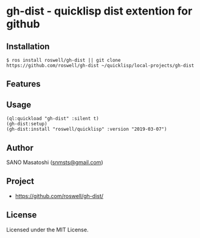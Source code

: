 # gh-dist - quicklisp dist extention for github

## Installation

```
$ ros install roswell/gh-dist || git clone https://github.com/roswell/gh-dist ~/quicklisp/local-projects/gh-dist
```

## Features

## Usage

```
(ql:quickload "gh-dist" :silent t)
(gh-dist:setup)
(gh-dist:install "roswell/quicklisp" :version "2019-03-07")
```

## Author
SANO Masatoshi (snmsts@gmail.com)

## Project
 * https://github.com/roswell/gh-dist/

## License
Licensed under the MIT License.
